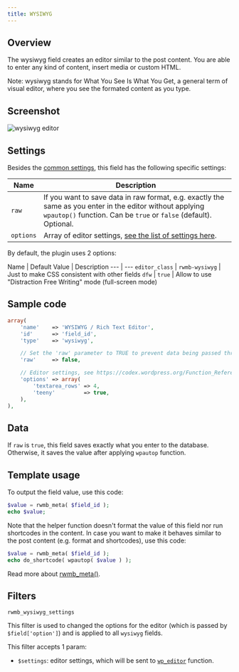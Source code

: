 ```yaml
---
title: WYSIWYG
---
```


## Overview

The wysiwyg field creates an editor similar to the post content. You are able to enter any kind of content, insert media or custom HTML.

Note: wysiwyg stands for What You See Is What You Get, a general term of visual editor, where you see the formated content as you type.

## Screenshot

![wysiwyg editor](https://i.imgur.com/Y72Bcvw.png)

## Settings

Besides the [common settings](/field-settings/), this field has the following specific settings:

Name | Description
--- | ---
`raw` | If you want to save data in raw format, e.g. exactly the same as you enter in the editor without applying `wpautop()` function. Can be `true` or `false` (default). Optional.
`options` | Array of editor settings, [see the list of settings here](https://developer.wordpress.org/reference/classes/_WP_Editors/parse_settings/).

By default, the plugin uses 2 options:

Name | Default Value | Description
--- | ---
`editor_class` | `rwmb-wysiwyg` | Just to make CSS consistent with other fields
`dfw` | `true` | Allow to use "Distraction Free Writing" mode (full-screen mode)

## Sample code

```php
array(
    'name'    => 'WYSIWYG / Rich Text Editor',
    'id'      => 'field_id',
    'type'    => 'wysiwyg',

    // Set the 'raw' parameter to TRUE to prevent data being passed through wpautop() on save
    'raw'     => false,

    // Editor settings, see https://codex.wordpress.org/Function_Reference/wp_editor
    'options' => array(
        'textarea_rows' => 4,
        'teeny'         => true,
    ),
),
```

## Data

If `raw` is `true`, this field saves exactly what you enter to the database. Otherwise, it saves the value after applying `wpautop` function.

## Template usage

To output the field value, use this code:

```php
$value = rwmb_meta( $field_id );
echo $value;
```

Note that the helper function doesn't format the value of this field nor run shortcodes in the content. In case you want to make it behaves similar to the post content (e.g. format and shortcodes), use this code:

```php
$value = rwmb_meta( $field_id );
echo do_shortcode( wpautop( $value ) );
```

Read more about [rwmb_meta()](/rwmb-meta/).

## Filters

`rwmb_wysiwyg_settings`

This filter is used to changed the options for the editor (which is passed by `$field['option']`) and is applied to all `wysiwyg` fields.

This filter accepts 1 param:

- `$settings`: editor settings, which will be sent to [`wp_editor`](https://codex.wordpress.org/Function_Reference/wp_editor) function.
